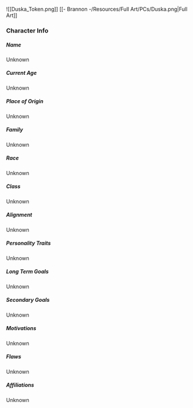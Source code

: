 ![[Duska_Token.png]]
[[- Brannon -/Resources/Full Art/PCs/Duska.png|Full Art]]
### Character Info

##### Name 
Unknown

##### Current Age
Unknown

##### Place of Origin
Unknown

##### Family
Unknown

##### Race
Unknown

##### Class
Unknown

##### Alignment
Unknown

##### Personality Traits
Unknown

##### Long Term Goals
Unknown

##### Secondary Goals
Unknown

##### Motivations
Unknown

##### Flaws
Unknown

##### Affiliations
Unknown